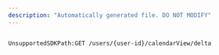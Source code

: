 ```yaml
---
description: "Automatically generated file. DO NOT MODIFY"
---
```


```powershellv2

UnsupportedSDKPath:GET /users/{user-id}/calendarView/delta

```
